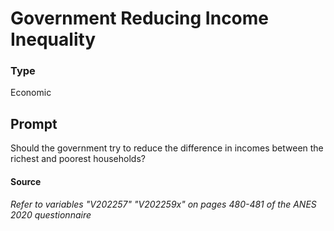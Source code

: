 # Government Reducing Income Inequality

### Type
Economic

## Prompt
Should the government try to reduce the difference in incomes between the richest and poorest households?

#### Source
###### *Refer to variables "V202257" "V202259x" on pages 480-481 of the ANES 2020 questionnaire*
